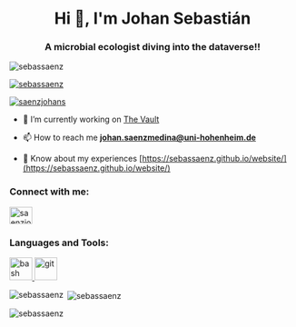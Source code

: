 <h1 align="center">Hi 👋, I'm Johan Sebastián</h1>
<h3 align="center">A microbial ecologist diving into the dataverse!!</h3>

<p align="left"> <img src="https://komarev.com/ghpvc/?username=sebassaenz&label=Profile%20views&color=0e75b6&style=flat" alt="sebassaenz" /> </p>

<p align="left"> <a href="https://github.com/ryo-ma/github-profile-trophy"><img src="https://github-profile-trophy.vercel.app/?username=sebassaenz" alt="sebassaenz" /></a> </p>

<p align="left"> <a href="https://twitter.com/saenzjohans" target="blank"><img src="https://img.shields.io/twitter/follow/saenzjohans?logo=twitter&style=for-the-badge" alt="saenzjohans" /></a> </p>

- 🔭 I’m currently working on [The Vault](https://sebassaenz.github.io/thevault/)

- 📫 How to reach me **johan.saenzmedina@uni-hohenheim.de**

- 📄 Know about my experiences [https://sebassaenz.github.io/website/](https://sebassaenz.github.io/website/)

<h3 align="left">Connect with me:</h3>
<p align="left">
<a href="https://twitter.com/saenzjohans" target="blank"><img align="center" src="https://raw.githubusercontent.com/rahuldkjain/github-profile-readme-generator/master/src/images/icons/Social/twitter.svg" alt="saenzjohans" height="30" width="40" /></a>
</p>

<h3 align="left">Languages and Tools:</h3>
<p align="left"> <a href="https://www.gnu.org/software/bash/" target="_blank" rel="noreferrer"> <img src="https://www.vectorlogo.zone/logos/gnu_bash/gnu_bash-icon.svg" alt="bash" width="40" height="40"/> </a> <a href="https://git-scm.com/" target="_blank" rel="noreferrer"> <img src="https://www.vectorlogo.zone/logos/git-scm/git-scm-icon.svg" alt="git" width="40" height="40"/> </a> </p>

<p><img align="left" src="https://github-readme-stats.vercel.app/api/top-langs?username=sebassaenz&show_icons=true&locale=en&layout=compact" alt="sebassaenz" /></p>

<p>&nbsp;<img align="center" src="https://github-readme-stats.vercel.app/api?username=sebassaenz&show_icons=true&locale=en" alt="sebassaenz" /></p>

<p><img align="center" src="https://github-readme-streak-stats.herokuapp.com/?user=sebassaenz&" alt="sebassaenz" /></p>
